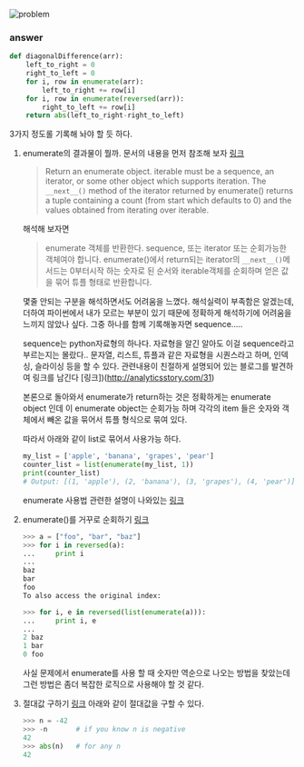 ![problem](hackeRank-problem/hackerRank-2018-07-14.jpg)

### answer

```python
def diagonalDifference(arr):
    left_to_right = 0
    right_to_left = 0
    for i, row in enumerate(arr):
        left_to_right += row[i]
    for i, row in enumerate(reversed(arr)):
        right_to_left += row[i]
    return abs(left_to_right-right_to_left)
```
3가지 정도롤 기록해 놔야 할 듯 하다.

1. enumerate의 결과물이 뭘까.
    문서의 내용을 먼저 참조해 보자 [링크](https://docs.python.org/3/library/functions.html#enumerate)
    
    > Return an enumerate object. iterable must be a sequence, an iterator, 
    or some other object which supports iteration. The `__next__()` method of 
    the iterator returned by enumerate() returns a tuple containing a count 
    (from start which defaults to 0) and the values obtained from iterating 
    over iterable.
    
    해석해 보자면
    
    > enumerate 객체를 반환한다. sequence, 또는 iterator 또는 순회가능한 객체여야 합니다. 
    enumerate()에서 return되는 iterator의 `__next__()`메서드는 0부터시작 하는 숫자로 된 순서와 
    iterable객체를 순회하며 얻은 값을 묶어 튜플 형태로 반환합니다.
    
    몇줄 안되는 구분을 해석하면서도 어려움을 느꼈다. 해석실력이 부족함은 알겠는데, 더하여 파이썬에서 
    내가 모르는 부분이 있기 때문에 정확하게 해석하기에 어려움을 느끼지 않았나 싶다.
    그중 하나를 함께 기록해놓자면 sequence.....
    
    sequence는 python자료형의 하나다. 자료형을 알긴 알아도 이걸 sequence라고 부르는지는 몰랐다..
    문자열, 리스트, 튜플과 같은 자료형을 시퀀스라고 하며, 인덱싱, 슬라이싱 등을 할 수 있다.
    관련내용이 친절하게 설명되어 있는 블로그를 발견하여 링크를 남긴다 [링크])(http://analyticsstory.com/31)
    
    본론으로 돌아와서 enumerate가 return하는 것은 정확하게는 enumerate object 인데 
    이 enumerate object는 순회가능 하며 각각의 item 들은 숫자와 객체에서 빼온 값을 묶어서 튜플 형식으로
    묶여 있다.
    
    따라서 아래와 같이 list로 묶어서 사용가능 하다.
    ```python
    my_list = ['apple', 'banana', 'grapes', 'pear']
    counter_list = list(enumerate(my_list, 1))
    print(counter_list)
    # Output: [(1, 'apple'), (2, 'banana'), (3, 'grapes'), (4, 'pear')]
    ```
    enumerate 사용법 관련한 설명이 나와있는 [링크](http://book.pythontips.com/en/latest/enumerate.html)
    
2. enumerate()를 거꾸로 순회하기 [링크](https://stackoverflow.com/questions/529424/traverse-a-list-in-reverse-order-in-python)
    ```python
    >>> a = ["foo", "bar", "baz"]
    >>> for i in reversed(a):
    ...     print i
    ... 
    baz
    bar
    foo
    To also access the original index:
    
    >>> for i, e in reversed(list(enumerate(a))):
    ...     print i, e
    ... 
    2 baz
    1 bar
    0 foo
    ``` 
    사실 문제에서 enumerate를 사용 할 때 숫자만 역순으로 나오는 방법을 찾았는데 그런 방법은 좀더 복잡한
    로직으로 사용해야 할 것 같다.
    
3. 절대값 구하기 [링크](https://stackoverflow.com/questions/3854310/how-to-convert-a-negative-number-to-positive)
    아래와 같이 절대값을 구할 수 있다.
    ```python
    >>> n = -42
    >>> -n       # if you know n is negative
    42
    >>> abs(n)   # for any n
    42
    ```
    